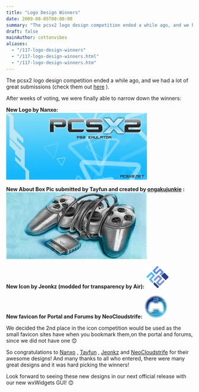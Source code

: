 ```yaml
---
title: "Logo Design Winners"
date: 2009-08-05T00:00:00
summary: "The pcsx2 logo design competition ended a while ago, and we had a lot of great submissions"
draft: false
mainAuthor: cottonvibes
aliases:
  - "/117-logo-design-winners"
  - "/117-logo-design-winners.html"
  - "/117-logo-design-winners.htm"
---
```


The pcsx2 logo design competition ended a while ago, and we had a lot of great submissions (check them out
[here](http://forums.pcsx2.net/Thread-PCSX2-Logo-Design-Entries) ).

After weeks of voting, we were finally able to narrow down the winners:

**New Logo by Nanxo:**
![](./img/pcsx2logo_Nanxo.webp)

**New About Box Pic submitted by Tayfun and created by
[ongakujunkie](http://edwinhuang.com/) :**
![](./img/aboutlogo_Tayfun.webp)

**New Icon by Jeonkz (modded for transparency by Air):**
![](./img/icon_Jeonkz.webp)

**New favicon for Portal and Forums by NeoCloudstrife:**
![](./img/Icon3-64.webp)

We decided the 2nd place in the icon competition would be used as the
small favicon sites have when you bookmark them,on the portal and
forums, since we did not have one
😊

So congratulations to [Nanxo](http://forums.pcsx2.net/User-Nanxo) ,
[Tayfun](http://forums.pcsx2.net/User-Tayfun) ,
[Jeonkz](http://forums.pcsx2.net/User-jeonkz) and
[NeoCloudstrife](http://forums.pcsx2.net/User-NeoCloudstrife) for their
awesome designs! And many thanks to all who entered, there were many
great designs and it was hard picking the winners!

Look forward to seeing these new designs in our next official release
with our new wxWidgets GUI!
😊
